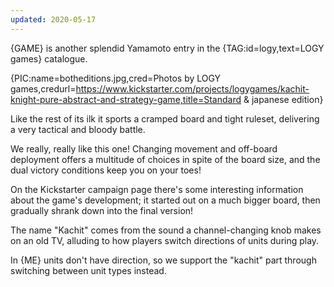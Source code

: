 ```yaml
---
updated: 2020-05-17
---
```


{GAME} is another splendid Yamamoto entry in the {TAG:id=logy,text=LOGY games} catalogue.

{PIC:name=botheditions.jpg,cred=Photos by LOGY games,credurl=https://www.kickstarter.com/projects/logygames/kachit-knight-pure-abstract-and-strategy-game,title=Standard & japanese edition}

Like the rest of its ilk it sports a cramped board and tight ruleset, delivering a very tactical and bloody battle.

We really, really like this one! Changing movement and off-board deployment offers a multitude of choices in spite of the board size, and the dual victory conditions keep you on your toes!

On the Kickstarter campaign page there's some interesting information about the game's development; it started out on a much bigger board, then gradually shrank down into the final version!

The name "Kachit" comes from the sound a channel-changing knob makes on an old TV, alluding to how players switch directions of units during play.

In {ME} units don't have direction, so we support the "kachit" part through switching between unit types instead.
